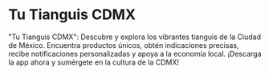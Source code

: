 # Tu Tianguis CDMX
 "Tu Tianguis CDMX": Descubre y explora los vibrantes tianguis de la Ciudad de México. Encuentra productos únicos, obtén indicaciones precisas, recibe notificaciones personalizadas y apoya a la economía local. ¡Descarga la app ahora y sumérgete en la cultura de la CDMX!
